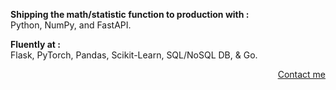 <p align="Left">
 <b>Shipping the math/statistic function to production with :</b><br>
 Python, NumPy, and FastAPI.
</p>

<p align="Left">
 <b>Fluently at :</b><br>
 Flask, PyTorch, Pandas, Scikit-Learn, SQL/NoSQL DB, & Go.
</p>

<p align="right">
 <a href="https://t.me/rakhid16" target="blank">Contact me</a>
</p>
